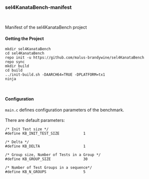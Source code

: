 ### sel4KanataBench-manifest

</br>

Manifest of the sel4KanataBench project

#### Getting the Project

```
mkdir sel4KanataBench
cd sel4KanataBench
repo init -u https://github.com/malus-brandywine/sel4KanataBench
repo sync
mkdir build
cd build
../init-build.sh -DAARCH64=TRUE -DPLATFORM=tx1
ninja
```
</br>

#### Configuration

`main.c` defines configuration parameters of the benchmark.</br></br>
There are default parameters:

```
/* Init Test size */
#define KB_INIT_TEST_SIZE           1

/* Delta */
#define KB_DELTA                    1

/* Group size, Number of Tests in a Group */
#define KB_GROUP_SIZE               30

/* Number of Test Groups in a sequence*/
#define KB_N_GROUPS                 5
```

